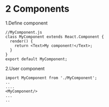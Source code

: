 # 2 Components
1.Define component

```
//MyComponent.js
class MyComponent extends React.Component {
  render() {
    return <Text>My component!</Text>;
  }
}
export default MyComponent;
```

2.User component

```
import MyComponent from './MyComponent';
..
....
<MyComponent/>
...
..
```
